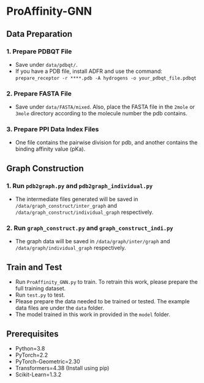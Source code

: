 # ProAffinity-GNN

## Data Preparation

### 1. Prepare PDBQT File
- Save under `data/pdbqt/`.
- If you have a PDB file, install ADFR and use the command:
  `prepare_receptor -r ****.pdb -A hydrogens -o your_pdbqt_file.pdbqt`


### 2. Prepare FASTA File
- Save under `data/FASTA/mixed`. Also, place the FASTA file in the `2mole` or `3mole` directory according to the molecule number the pdb contains.

### 3. Prepare PPI Data Index Files
- One file contains the pairwise division for pdb, and another contains the binding affinity value (pKa).

## Graph Construction

### 1. Run `pdb2graph.py` and `pdb2graph_individual.py`
- The intermediate files generated will be saved in `/data/graph_construct/inter_graph` and `/data/graph_construct/individual_graph` respectively.

### 2. Run `graph_construct.py` and `graph_construct_indi.py`
- The graph data will be saved in `/data/graph/inter/graph` and `/data/graph/individual_graph` respectively.

## Train and Test

- Run `ProAffinity_GNN.py` to train. To retrain this work, please prepare the full training dataset.
- Run `test.py` to test.
- Please prepare the data needed to be trained or tested. The example data files are under the `data` folder.
- The model trained in this work in provided in the `model` folder.

## Prerequisites

- Python=3.8
- PyTorch=2.2
- PyTorch-Geometric=2.30
- Transformers=4.38 (Install using pip)
- Scikit-Learn=1.3.2

